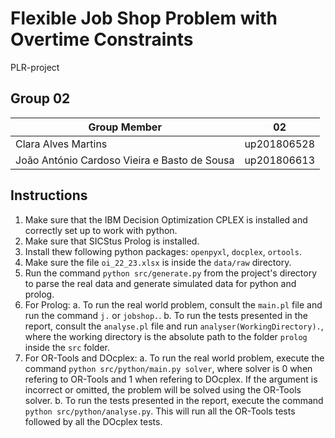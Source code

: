 # Flexible Job Shop Problem with Overtime Constraints

PLR-project

## Group 02

| Group Member | 02 |
| --- | --- |
| Clara Alves Martins | up201806528 |
| João António Cardoso Vieira e Basto de Sousa | up201806613 |

## Instructions

1. Make sure that the IBM Decision Optimization CPLEX is installed and correctly set up to work with python.
2. Make sure that SICStus Prolog is installed.
3. Install thew following python packages: `openpyxl`, `docplex`, `ortools`.
4. Make sure the file `oi_22_23.xlsx` is inside the `data/raw` directory.
5. Run the command `python src/generate.py` from the project's directory to parse the real data and generate simulated data for python and prolog.
6. For Prolog:
    a. To run the real world problem, consult the `main.pl` file and run the command `j.` or `jobshop.`.
    b. To run the tests presented in the report, consult the `analyse.pl` file and run `analyser(WorkingDirectory).`, where the working directory is the absolute path to the folder `prolog` inside the `src` folder.
7. For OR-Tools and DOcplex:
    a. To run the real world problem, execute the command `python src/python/main.py solver`, where solver is 0 when refering to OR-Tools and 1 when refering to DOcplex. If the argument is incorrect or omitted, the problem will be solved using the OR-Tools solver.
    b. To run the tests presented in the report, execute the command `python src/python/analyse.py`. This will run all the OR-Tools tests followed by all the DOcplex tests.
